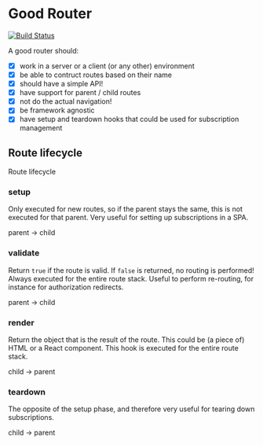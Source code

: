 # Good Router
[![Build Status](https://travis-ci.org/LuvDaSun/goodrouter.svg?branch=master)](https://travis-ci.org/LuvDaSun/goodrouter)

A good router should:
 - [x] work in a server or a client (or any other) environment
 - [x] be able to contruct routes based on their name
 - [x] should have a simple API!
 - [x] have support for parent / child routes
 - [x] not do the actual navigation!
 - [x] be framework agnostic
 - [x] have setup and teardown hooks that could be used for subscription management

## Route lifecycle

Route lifecycle

### setup
Only executed for new routes, so if the parent stays the same, this is not executed for
that parent. Very useful for setting up subscriptions in a SPA.

parent → child

### validate
Return `true` if the route is valid. If `false` is returned, no routing is performed!
Always executed for the entire route stack. Useful to perform re-routing, for instance
for authorization redirects.

parent → child

### render
Return the object that is the result of the route. This could be (a piece of) HTML or
a React component. This hook is executed for the entire route stack.

child → parent

### teardown
The opposite of the setup phase, and therefore very useful for tearing down subscriptions.

child → parent

